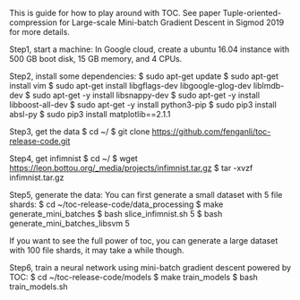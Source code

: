 This is guide for how to play around with TOC. See paper Tuple-oriented-compression for Large-scale Mini-batch Gradient Descent in Sigmod 2019 for more details.

Step1, start a machine:
In Google cloud, create a ubuntu 16.04 instance with 500 GB boot disk, 15 GB memory, and 4 CPUs.

Step2, install some dependencies:
$ sudo apt-get update
$ sudo apt-get install vim
$ sudo apt-get install libgflags-dev libgoogle-glog-dev liblmdb-dev
$ sudo apt-get -y install libsnappy-dev
$ sudo apt-get -y install libboost-all-dev
$ sudo apt-get -y install python3-pip
$ sudo pip3 install absl-py
$ sudo pip3 install matplotlib==2.1.1

Step3, get the data
$ cd ~/
$ git clone https://github.com/fenganli/toc-release-code.git

Step4, get infimnist
$ cd ~/
$ wget https://leon.bottou.org/_media/projects/infimnist.tar.gz
$ tar -xvzf infimnist.tar.gz

Step5, generate the data:
You can first generate a small dataset with 5 file shards:
$ cd ~/toc-release-code/data_processing
$ make generate_mini_batches
$ bash slice_infimnist.sh 5
$ bash generate_mini_batches_libsvm 5

If you want to see the full power of toc, you can generate a large dataset with 100 file
shards, it may take a while though.

Step6, train a neural network using mini-batch gradient descent powered by TOC:
$ cd ~/toc-release-code/models
$ make train_models
$ bash train_models.sh
